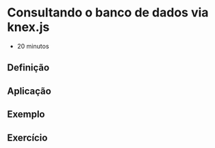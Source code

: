 # Consultando o banco de dados via knex.js

- 20 minutos

## Definição

## Aplicação

## Exemplo

## Exercício
